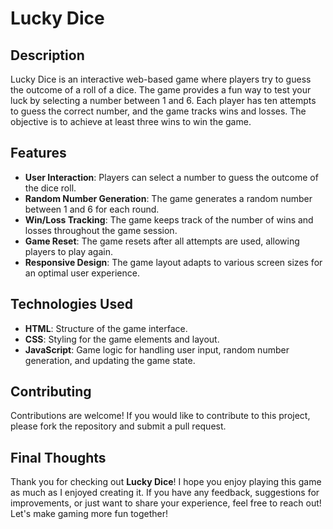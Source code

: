 # Lucky Dice

## Description
Lucky Dice is an interactive web-based game where players try to guess the outcome of a roll of a dice. The game provides a fun way to test your luck by selecting a number between 1 and 6. Each player has ten attempts to guess the correct number, and the game tracks wins and losses. The objective is to achieve at least three wins to win the game.

## Features
- **User Interaction**: Players can select a number to guess the outcome of the dice roll.
- **Random Number Generation**: The game generates a random number between 1 and 6 for each round.
- **Win/Loss Tracking**: The game keeps track of the number of wins and losses throughout the game session.
- **Game Reset**: The game resets after all attempts are used, allowing players to play again.
- **Responsive Design**: The game layout adapts to various screen sizes for an optimal user experience.

## Technologies Used
- **HTML**: Structure of the game interface.
- **CSS**: Styling for the game elements and layout.
- **JavaScript**: Game logic for handling user input, random number generation, and updating the game state.

## Contributing
Contributions are welcome! If you would like to contribute to this project, please fork the repository and submit a pull request.

## Final Thoughts
Thank you for checking out **Lucky Dice**! I hope you enjoy playing this game as much as I enjoyed creating it. If you have any feedback, suggestions for improvements, or just want to share your experience, feel free to reach out! Let's make gaming more fun together!
